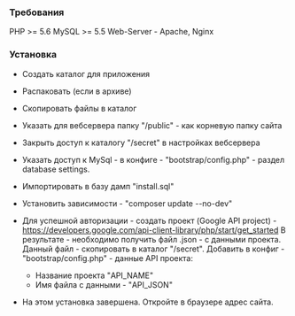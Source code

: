 ### Требования

PHP >= 5.6
MySQL >= 5.5
Web-Server - Apache, Nginx

### Установка

- Создать каталог для приложения

- Распаковать (если в архиве)

- Скопировать файлы в каталог

- Указать для вебсервера папку "/public" - как корневую папку сайта

- Закрыть доступ к каталогу "/secret" в настройках вебсервера

- Указать доступ к MySql - в конфиге - "bootstrap/config.php" - раздел  database settings. 

- Импортировать в базу дамп "install.sql"

- Установить зависимости - "composer update --no-dev"

- Для успешной авторизации - создать проект (Google API project) - https://developers.google.com/api-client-library/php/start/get_started
  В результате - необходимо получить файл .json - с данными проекта.
  Данный файл - скопировать в каталог "/secret".
  Добавить в конфиг - "bootstrap/config.php" - данные API проекта:
     - Название проекта "API_NAME"
     - Имя файла с данными - "API_JSON"

- На этом установка завершена. Откройте в браузере адрес сайта.